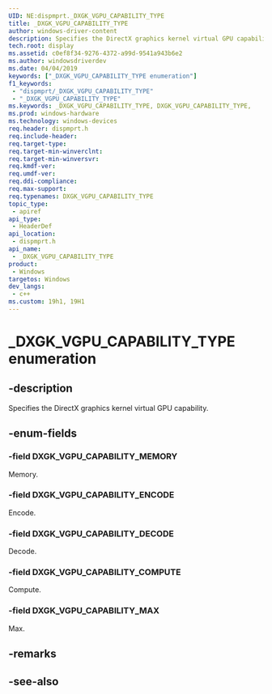 ```yaml
---
UID: NE:dispmprt._DXGK_VGPU_CAPABILITY_TYPE
title: _DXGK_VGPU_CAPABILITY_TYPE
author: windows-driver-content
description: Specifies the DirectX graphics kernel virtual GPU capability.
tech.root: display
ms.assetid: c0ef8f34-9276-4372-a99d-9541a943b6e2
ms.author: windowsdriverdev
ms.date: 04/04/2019 
keywords: ["_DXGK_VGPU_CAPABILITY_TYPE enumeration"]
f1_keywords:
 - "dispmprt/_DXGK_VGPU_CAPABILITY_TYPE"
 - "_DXGK_VGPU_CAPABILITY_TYPE"
ms.keywords: _DXGK_VGPU_CAPABILITY_TYPE, DXGK_VGPU_CAPABILITY_TYPE, 
ms.prod: windows-hardware
ms.technology: windows-devices
req.header: dispmprt.h
req.include-header:
req.target-type:
req.target-min-winverclnt: 
req.target-min-winversvr:
req.kmdf-ver:
req.umdf-ver:
req.ddi-compliance:
req.max-support:
req.typenames: DXGK_VGPU_CAPABILITY_TYPE
topic_type: 
 - apiref
api_type: 
 - HeaderDef
api_location: 
 - dispmprt.h
api_name: 
 - _DXGK_VGPU_CAPABILITY_TYPE
product: 
 - Windows
targetos: Windows
dev_langs:
 - c++
ms.custom: 19h1, 19H1
---
```


# _DXGK_VGPU_CAPABILITY_TYPE enumeration

## -description

Specifies the DirectX graphics kernel virtual GPU capability.

## -enum-fields

### -field DXGK_VGPU_CAPABILITY_MEMORY

Memory.

### -field DXGK_VGPU_CAPABILITY_ENCODE

Encode.

### -field DXGK_VGPU_CAPABILITY_DECODE

Decode.

### -field DXGK_VGPU_CAPABILITY_COMPUTE

Compute.

### -field DXGK_VGPU_CAPABILITY_MAX

Max.

## -remarks

## -see-also
